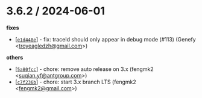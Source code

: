 
3.6.2 / 2024-06-01
==================

**fixes**
  * [[`e1d448e`](http://github.com/alipay/alipay-sdk-nodejs-all/commit/e1d448ea3a5e6de9768b345ab4e234b6f684ad68)] - fix: traceId should only appear in debug mode (#113) (Genefy <<troyeagledzh@gmail.com>>)

**others**
  * [[`5a80fcc`](http://github.com/alipay/alipay-sdk-nodejs-all/commit/5a80fcc3ba7403af5fddf2afd46416631dd16298)] - chore: remove auto release on 3.x (fengmk2 <<suqian.yf@antgroup.com>>)
  * [[`c7f236b`](http://github.com/alipay/alipay-sdk-nodejs-all/commit/c7f236b0741940eed019887703ee7f885598e98e)] - chore: start 3.x branch LTS (fengmk2 <<fengmk2@gmail.com>>)
